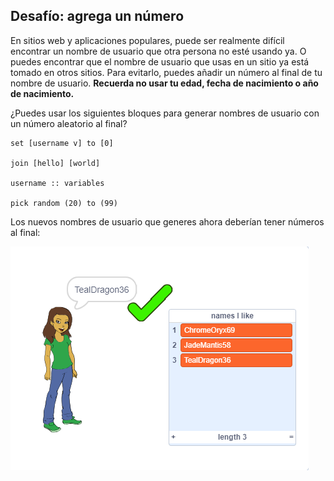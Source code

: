 ## Desafío: agrega un número

En sitios web y aplicaciones populares, puede ser realmente difícil encontrar un nombre de usuario que otra persona no esté usando ya. O puedes encontrar que el nombre de usuario que usas en un sitio ya está tomado en otros sitios. Para evitarlo, puedes añadir un número al final de tu nombre de usuario. **Recuerda no usar tu edad, fecha de nacimiento o año de nacimiento.**

¿Puedes usar los siguientes bloques para generar nombres de usuario con un número aleatorio al final?

```blocks3
set [username v] to [0]

join [hello] [world]

username :: variables

pick random (20) to (99)
```

Los nuevos nombres de usuario que generes ahora deberían tener números al final:

![captura de pantalla](images/usernames-with-numbers.png)